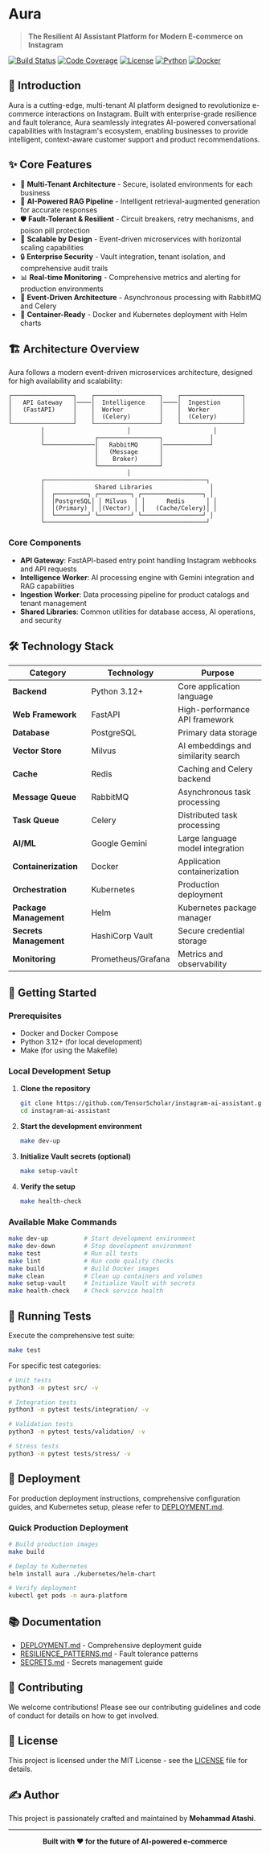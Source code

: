 # Aura

> **The Resilient AI Assistant Platform for Modern E-commerce on Instagram**

[![Build Status](https://img.shields.io/badge/build-passing-brightgreen.svg)](https://github.com/TensorScholar/instagram-ai-assistant)
[![Code Coverage](https://img.shields.io/badge/coverage-95%25-brightgreen.svg)](https://github.com/TensorScholar/instagram-ai-assistant)
[![License](https://img.shields.io/badge/license-MIT-blue.svg)](https://github.com/TensorScholar/instagram-ai-assistant)
[![Python](https://img.shields.io/badge/python-3.12+-blue.svg)](https://python.org)
[![Docker](https://img.shields.io/badge/docker-ready-blue.svg)](https://docker.com)

## 🌟 Introduction

Aura is a cutting-edge, multi-tenant AI platform designed to revolutionize e-commerce interactions on Instagram. Built with enterprise-grade resilience and fault tolerance, Aura seamlessly integrates AI-powered conversational capabilities with Instagram's ecosystem, enabling businesses to provide intelligent, context-aware customer support and product recommendations.

## ✨ Core Features

- 🏢 **Multi-Tenant Architecture** - Secure, isolated environments for each business
- 🧠 **AI-Powered RAG Pipeline** - Intelligent retrieval-augmented generation for accurate responses
- 🛡️ **Fault-Tolerant & Resilient** - Circuit breakers, retry mechanisms, and poison pill protection
- 🚀 **Scalable by Design** - Event-driven microservices with horizontal scaling capabilities
- 🔒 **Enterprise Security** - Vault integration, tenant isolation, and comprehensive audit trails
- 📊 **Real-time Monitoring** - Comprehensive metrics and alerting for production environments
- 🔄 **Event-Driven Architecture** - Asynchronous processing with RabbitMQ and Celery
- 🐳 **Container-Ready** - Docker and Kubernetes deployment with Helm charts

## 🏗️ Architecture Overview

Aura follows a modern event-driven microservices architecture, designed for high availability and scalability:

```
┌─────────────────┐    ┌──────────────────┐    ┌─────────────────┐
│   API Gateway   │────│  Intelligence    │────│  Ingestion      │
│   (FastAPI)     │    │  Worker          │    │  Worker         │
│                 │    │  (Celery)        │    │  (Celery)       │
└─────────────────┘    └──────────────────┘    └─────────────────┘
         │                       │                       │
         │              ┌─────────────────┐             │
         └──────────────│   RabbitMQ      │─────────────┘
                        │   (Message      │
                        │    Broker)      │
                        └─────────────────┘
                                 │
         ┌─────────────────────────────────────────────┐
         │              Shared Libraries                │
         │  ┌─────────┐ ┌─────────┐ ┌─────────────────┐ │
         │  │PostgreSQL│ │ Milvus  │ │      Redis      │ │
         │  │(Primary) │ │(Vector) │ │   (Cache/Celery)│ │
         │  └─────────┘ └─────────┘ └─────────────────┘ │
         └─────────────────────────────────────────────┘
```

### Core Components

- **API Gateway**: FastAPI-based entry point handling Instagram webhooks and API requests
- **Intelligence Worker**: AI processing engine with Gemini integration and RAG capabilities
- **Ingestion Worker**: Data processing pipeline for product catalogs and tenant management
- **Shared Libraries**: Common utilities for database access, AI operations, and security

## 🛠️ Technology Stack

| Category | Technology | Purpose |
|----------|------------|---------|
| **Backend** | Python 3.12+ | Core application language |
| **Web Framework** | FastAPI | High-performance API framework |
| **Database** | PostgreSQL | Primary data storage |
| **Vector Store** | Milvus | AI embeddings and similarity search |
| **Cache** | Redis | Caching and Celery backend |
| **Message Queue** | RabbitMQ | Asynchronous task processing |
| **Task Queue** | Celery | Distributed task processing |
| **AI/ML** | Google Gemini | Large language model integration |
| **Containerization** | Docker | Application containerization |
| **Orchestration** | Kubernetes | Production deployment |
| **Package Management** | Helm | Kubernetes package manager |
| **Secrets Management** | HashiCorp Vault | Secure credential storage |
| **Monitoring** | Prometheus/Grafana | Metrics and observability |

## 🚀 Getting Started

### Prerequisites

- Docker and Docker Compose
- Python 3.12+ (for local development)
- Make (for using the Makefile)

### Local Development Setup

1. **Clone the repository**
   ```bash
   git clone https://github.com/TensorScholar/instagram-ai-assistant.git
   cd instagram-ai-assistant
   ```

2. **Start the development environment**
   ```bash
   make dev-up
   ```

3. **Initialize Vault secrets (optional)**
   ```bash
   make setup-vault
   ```

4. **Verify the setup**
   ```bash
   make health-check
   ```

### Available Make Commands

```bash
make dev-up          # Start development environment
make dev-down        # Stop development environment
make test            # Run all tests
make lint            # Run code quality checks
make build           # Build Docker images
make clean           # Clean up containers and volumes
make setup-vault     # Initialize Vault with secrets
make health-check    # Check service health
```

## 🧪 Running Tests

Execute the comprehensive test suite:

```bash
make test
```

For specific test categories:

```bash
# Unit tests
python3 -m pytest src/ -v

# Integration tests
python3 -m pytest tests/integration/ -v

# Validation tests
python3 -m pytest tests/validation/ -v

# Stress tests
python3 -m pytest tests/stress/ -v
```

## 🚀 Deployment

For production deployment instructions, comprehensive configuration guides, and Kubernetes setup, please refer to [DEPLOYMENT.md](DEPLOYMENT.md).

### Quick Production Deployment

```bash
# Build production images
make build

# Deploy to Kubernetes
helm install aura ./kubernetes/helm-chart

# Verify deployment
kubectl get pods -n aura-platform
```

## 📚 Documentation

- [DEPLOYMENT.md](DEPLOYMENT.md) - Comprehensive deployment guide
- [RESILIENCE_PATTERNS.md](RESILIENCE_PATTERNS.md) - Fault tolerance patterns
- [SECRETS.md](SECRETS.md) - Secrets management guide

## 🤝 Contributing

We welcome contributions! Please see our contributing guidelines and code of conduct for details on how to get involved.

## 📄 License

This project is licensed under the MIT License - see the [LICENSE](LICENSE) file for details.

## ✍️ Author

This project is passionately crafted and maintained by **Mohammad Atashi**.

---

<div align="center">
  <strong>Built with ❤️ for the future of AI-powered e-commerce</strong>
</div>